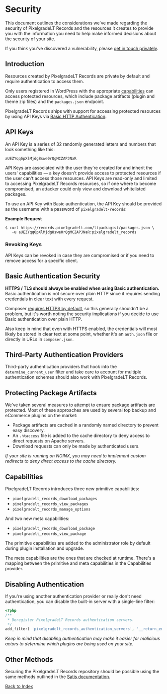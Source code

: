 # Security

This document outlines the considerations we've made regarding the security of PixelgradeLT Records and the resources it creates to provide you with the information you need to help make informed decisions about the security of your site.

If you think you've discovered a vulnerability, please [get in touch privately](https://pixelgrade.com/contact/).

## Introduction

Resources created by PixelgradeLT Records are private by default and require authentication to access them.

Only users registered in WordPress with the appropriate [capabilities](#capabilities) can access protected resources, which include package artifacts (plugin and theme zip files) and the `packages.json` endpoint.

PixelgradeLT Records ships with support for accessing protected resources by using API Keys via [Basic HTTP Authentication](https://tools.ietf.org/html/rfc2617).

## API Keys

An API Key is a series of 32 randomly generated letters and numbers that look something like this:

```
aUEZYqq6pXlMjdg8swe0rQgMCZAPJNaR
```

API Keys are associated with the user they're created for and inherit the users' capabilities &mdash; a key doesn't provide access to protected resources if the user can't access those resources. API Keys are read-only and limited to accessing PixelgradeLT Records resources, so if one where to become compromised, an attacker could only view and download whitelisted packages.

To use an API Key with Basic authentication, the API Key should be provided as the username with a password of `pixelgradelt-records`:

__Example Request__

```shell
$ curl https://records.pixelgradelt.com/ltpackagist/packages.json \
   -u aUEZYqq6pXlMjdg8swe0rQgMCZAPJNaR:pixelgradelt_records
```

### Revoking Keys

API Keys can be revoked in case they are compromised or if you need to remove access for a specific client.

## Basic Authentication Security

__HTTPS / TLS should always be enabled when using Basic authentication.__ Basic authentication is not secure over plain HTTP since it requires sending credentials in clear text with every request.

Composer [requires HTTPS by default](https://getcomposer.org/doc/06-config.md#secure-http), so this generally shouldn't be a problem, but it's worth noting the security implications if you decide to use Basic authentication over plain HTTP.

Also keep in mind that even with HTTPS enabled, the credentials will most likely be stored in clear text at some point, whether it's an `auth.json` file or directly in URLs in `composer.json`.

## Third-Party Authentication Providers

Third-party authentication providers that hook into the `determine_current_user` filter and take care to account for multiple authentication schemes should also work with PixelgradeLT Records.

## Protecting Package Artifacts

We've taken several measures to attempt to ensure package artifacts are protected. Most of these approaches are used by several top backup and eCommerce plugins on the market:

* Package artifacts are cached in a randomly named directory to prevent easy discovery.
* An `.htaccess` file is added to the cache directory to deny access to direct requests on Apache servers.
* Download requests can only be made by authenticated users.

_If your site is running on NGINX, you may need to implement custom redirects to deny direct access to the cache directory._

## Capabilities

PixelgradeLT Records introduces three new primitive capabilities:

- `pixelgradelt_records_download_packages`
- `pixelgradelt_records_view_packages`
- `pixelgradelt_records_manage_options`

And two new meta capabilities:

- `pixelgradelt_records_download_package`
- `pixelgradelt_records_view_package`

The primitive capabilities are added to the administrator role by default during plugin installation and upgrade.

The meta capabilities are the ones that are checked at runtime. There's a mapping between the primitive and meta capabilities in the Capabilities provider.

## Disabling Authentication

If you're using another authentication provider or really don't need authentication, you can disable the built-in server with a single-line filter:

```php
<?php
/**
 * Deregister PixelgradeLT Records authentication servers.
 */
add_filter( 'pixelgradelt_records_authentication_servers', '__return_empty_array' );
```

_Keep in mind that disabling authentication may make it easier for malicious actors to determine which plugins are being used on your site._

## Other Methods

Securing the PixelgradeLT Records repository should be possible using the same methods outlined in the [Satis documentation](https://getcomposer.org/doc/articles/handling-private-packages-with-satis.md#security).

[Back to Index](index.md)
 
